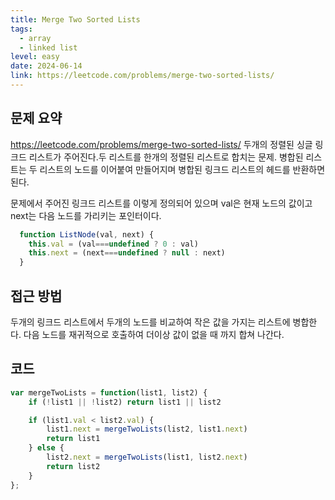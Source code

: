 ```yaml
---
title: Merge Two Sorted Lists
tags:
  - array
  - linked list
level: easy
date: 2024-06-14
link: https://leetcode.com/problems/merge-two-sorted-lists/
---
```



## 문제 요약

<https://leetcode.com/problems/merge-two-sorted-lists/>
두개의 정렬된 싱글 링크드 리스트가 주어진다.두 리스트를 한개의 정렬된 리스트로 합치는 문제.
병합된 리스트는 두 리스트의 노드를 이어붙여 만들어지며 병합된 링크드 리스트의 헤드를 반환하면 된다.

문제에서 주어진 링크드 리스트를 이렇게 정의되어 있으며 val은 현재 노드의 값이고 next는 다음 노드를 가리키는 포인터이다.

```js
  function ListNode(val, next) {
    this.val = (val===undefined ? 0 : val)
    this.next = (next===undefined ? null : next)
  }
```

## 접근 방법

두개의 링크드 리스트에서 두개의 노드를 비교하여 작은 값을 가지는 리스트에 병합한다.
다음 노드를 재귀적으로 호출하여 더이상 값이 없을 때 까지 합쳐 나간다.

## 코드

```js
var mergeTwoLists = function(list1, list2) {
    if (!list1 || !list2) return list1 || list2

    if (list1.val < list2.val) {
        list1.next = mergeTwoLists(list2, list1.next)
        return list1
    } else {
        list2.next = mergeTwoLists(list1, list2.next)
        return list2
    }
};
```
